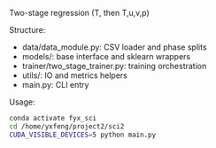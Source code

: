Two-stage regression (T, then T,u,v,p)

Structure:
- data/data_module.py: CSV loader and phase splits
- models/: base interface and sklearn wrappers
- trainer/two_stage_trainer.py: training orchestration
- utils/: IO and metrics helpers
- main.py: CLI entry

Usage:
```bash
conda activate fyx_sci
cd /home/yxfeng/project2/sci2
CUDA_VISIBLE_DEVICES=5 python main.py
```

